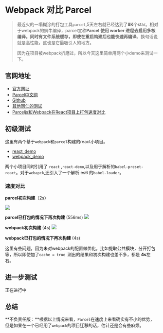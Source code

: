 # Webpack 对比 Parcel

> 最近火的一塌糊涂的打包工具`parcel`,5天左右就已经达到了**8K**个star。相对于webpack的蜗牛编译，parcel宣称**Parcel 使用 worker 进程去启用多核编译。同时有文件系统缓存，即使在重启构建后也能快速再编译**。换句话说就是高性能，这也是它最吸引人的地方。
> 
> 因为在项目被webpack折磨过，所以今天这里简单用两个小demo来测试一下。


## 官网地址

* [官方网址](https://parceljs.org/)
* [Parcel中文网](http://www.parceljs.io/)
* [Github](https://github.com/parcel-bundler/parcel)
* [其他同仁的测试](https://github.com/justjavac/parcel-example)
* [Parceljs和Webpack在React项目上打包速度对比](https://juejin.im/post/5a2b6c0cf265da431523d4e2?utm_source=gold_browser_extension)

## 初级测试

这里有两个基于`webpack`和`parcel`构建的react小项目。

* [react_demo]()
* [webpack_demo]()

两个小项目同时引用了 `react` ,`react-demo`,以及用于解析的`babel-preset-react`。对于`webapck`,还引入了一个解析 es6 的`babel-loader`。

### 速度对比

**parcel初次构建**（2s）

![](http://ww1.sinaimg.cn/large/86c7c947gy1fmcnecmt65j20xa05s3zh.jpg)

**parcel已打包的情况下再次构建** (556ms)
![](http://ww1.sinaimg.cn/large/86c7c947gy1fmcnecnk99j20xw05yq3w.jpg)

**webpack初次构建** (4s)
![](http://ww1.sinaimg.cn/large/86c7c947gy1fmcnecmyj6j20ps060gms.jpg)

**webpack已打包的情况下再次构建** (4s)

这里有些问题，因为未对webpack的配置做优化，比如提取公共模块，分开打包等，所以即使加了`cache = true `测出的结果和初次构建也差不多，都是 **4s**左右。

## 进一步测试

正在进行中

## 总结

**不负责任版：**根据以上情况来看，`Parcel`在速度上来看确实有不小的优势，但是如果在一个已经用了`webpack`的项目迁移的话，估计还是会有些麻烦。
